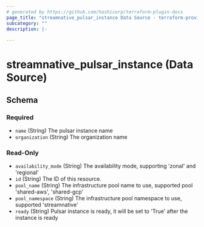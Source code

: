```yaml
---
# generated by https://github.com/hashicorp/terraform-plugin-docs
page_title: "streamnative_pulsar_instance Data Source - terraform-provider-streamnative"
subcategory: ""
description: |-
  
---
```


# streamnative_pulsar_instance (Data Source)





<!-- schema generated by tfplugindocs -->
## Schema

### Required

- `name` (String) The pulsar instance name
- `organization` (String) The organization name

### Read-Only

- `availability_mode` (String) The availability mode, supporting 'zonal' and 'regional'
- `id` (String) The ID of this resource.
- `pool_name` (String) The infrastructure pool name to use, supported pool 'shared-aws', 'shared-gcp'
- `pool_namespace` (String) The infrastructure pool namespace to use, supported 'streamnative'
- `ready` (String) Pulsar instance is ready, it will be set to 'True' after the instance is ready
